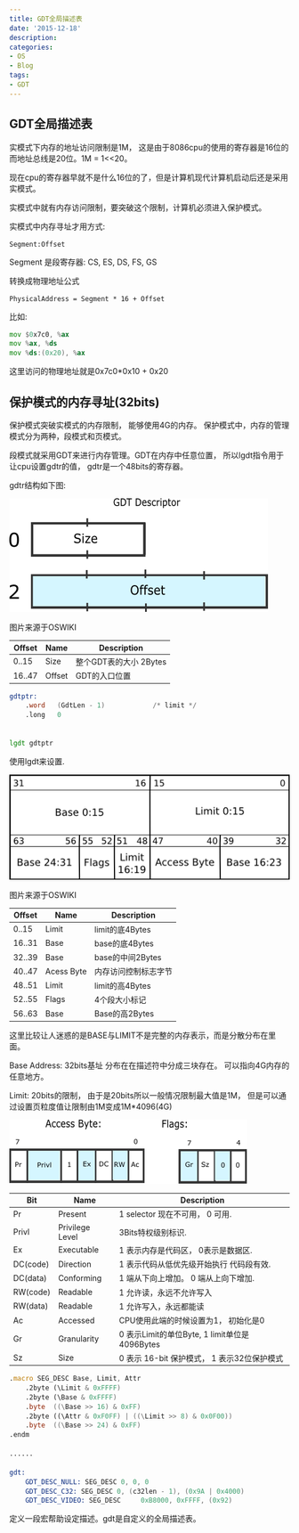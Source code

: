 ```yaml
---
title: GDT全局描述表
date: '2015-12-18'
description:
categories:
- OS
- Blog
tags:
- GDT
---
```



GDT全局描述表
------------------------

实模式下内存的地址访问限制是1M， 这是由于8086cpu的使用的寄存器是16位的 而地址总线是20位。1M = 1<<20。

现在cpu的寄存器早就不是什么16位的了，但是计算机现代计算机启动后还是采用实模式。

实模式中就有内存访问限制，要突破这个限制，计算机必须进入保护模式。

实模式中内存寻址才用方式:
```
Segment:Offset
```
Segment 是段寄存器: CS, ES, DS, FS, GS


转换成物理地址公式
```
PhysicalAddress = Segment * 16 + Offset
```

比如:

```asm
mov $0x7c0, %ax
mov %ax, %ds
mov %ds:(0x20), %ax
```

这里访问的物理地址就是0x7c0*0x10 + 0x20


保护模式的内存寻址(32bits)
-----------------

保护模式突破实模式的内存限制， 能够使用4G的内存。 保护模式中，内存的管理模式分为两种，段模式和页模式。


段模式就采用GDT来进行内存管理。GDT在内存中任意位置， 所以lgdt指令用于让cpu设置gdtr的值， gdtr是一个48bits的寄存器。

gdtr结构如下图:

![gdtr (from OSDev wiki)](https://raw.githubusercontent.com/Joinhack/blog/master/images/gdtr.png)

图片来源于OSWIKI

Offset    | Name        |Description   
---       |---          |--- 
0..15     |Size         |整个GDT表的大小 2Bytes
16..47    |Offset       |GDT的入口位置

```asm
gdtptr:
	.word	(GdtLen - 1)			/* limit */
	.long	0


lgdt gdtptr	

```

使用lgdt来设置.


![GDT (from OSDev wiki)](https://raw.githubusercontent.com/Joinhack/blog/master/images/gdt-descriptor.png)

图片来源于OSWIKI

Offset    | Name        |Description   
---       |---          |--- 
0..15     |Limit        |limit的底4Bytes
16..31    |Base         |base的底4Bytes    
32..39    |Base         |base的中间2Bytes
40..47    |Acess Byte   |内存访问控制标志字节
48..51    |Limit        |limit的高4Bytes
52..55    |Flags        |4个段大小标记
56..63    |Base         |Base的高2Bytes

这里比较让人迷惑的是BASE与LIMIT不是完整的内存表示，而是分散分布在里面。


Base Address: 32bits基址 分布在在描述符中分成三块存在。 可以指向4G内存的任意地方。

Limit: 20bits的限制， 由于是20bits所以一般情况限制最大值是1M， 但是可以通过设置页粒度值让限制由1M变成1M*4096(4G)

![access and flags (from OSDev wiki)](https://raw.githubusercontent.com/Joinhack/blog/master/images/gdt-descriptor-flags2.png)

Bit       | Name                 |Description   
---       |---                   |--- 
Pr        |Present               |1 selector 现在不可用， 0 可用.
Privl     |Privilege Level       |3Bits特权级别标识.
Ex        |Executable            |1 表示内存是代码区， 0表示是数据区.
DC(code)  |Direction             |1 表示代码从低优先级开始执行 代码段有效.
DC(data)  |Conforming            |1 端从下向上增加。 0 端从上向下增加.
RW(code)  |Readable              |1 允许读，永远不允许写入
RW(data)  |Readable              |1 允许写入，永远都能读
Ac        |Accessed              |CPU使用此端的时候设置为1， 初始化是0
Gr        |Granularity           |0 表示Limit的单位Byte, 1 limit单位是4096Bytes
Sz        |Size                  |0 表示 16-bit 保护模式， 1 表示32位保护模式


```asm
.macro SEG_DESC Base, Limit, Attr
	.2byte (\Limit & 0xFFFF)
	.2byte (\Base & 0xFFFF)
	.byte  ((\Base >> 16) & 0xFF)
	.2byte ((\Attr & 0xF0FF) | ((\Limit >> 8) & 0x0F00))
	.byte  ((\Base >> 24) & 0xFF)
.endm

......

gdt:
	GDT_DESC_NULL: SEG_DESC 0, 0, 0
	GDT_DESC_C32: SEG_DESC 0, (c32len - 1), (0x9A | 0x4000)
	GDT_DESC_VIDEO: SEG_DESC     0xB8000, 0xFFFF, (0x92)
```

定义一段宏帮助设定描述。gdt是自定义的全局描述表。




